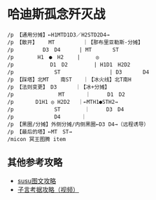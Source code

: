 # 哈迪斯孤念歼灭战

```
/p 【通用分摊】←H1MTD1D3／H2STD2D4→
/p 【散开】　 　MT　　　    ｜【那布里亚勒斯-分摊】
/p 　　　　　D3　D4　　 　| MT　　　　ST
/p 　　　　H1　●　H2　 　|　　　◎
/p 　　   　 　D1　D2　　     | H1D1　H2D2
/p 　　　　  　　ST              　| D3　　　　D4
/p 【踩塔】北MT　  南ST　  ｜【冰火线】北T南H
/p 【法则变更】　D3　　　 ｜【冰+分摊】
/p 　　　 　    　MT　　　　｜　　  D1　D2　
/p 　　　 D1H1 ◎ H2D2　 ｜←MTH1●STH2→
/p 　　　 　　　 ST　　　　 ｜　　  D3　D4
/p 　　 　　　　 D4　　　　｜
/p 【黑圈/分摊】外侧分摊/内侧黑圈←D3 D4→（远程诱导）
/p 【最后的塔】←MT　ST→
/micon 冥王图腾 item
```

## 其他参考攻略

* [susu图文攻略](https://www.ffxiv.cn/detail/article/545)
* [子言考据攻略（视频）](https://www.bilibili.com/video/av75705791/)